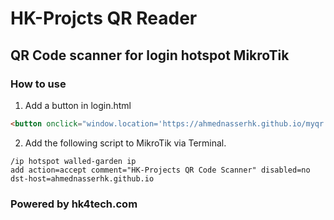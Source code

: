 # HK-Projcts QR Reader
## QR Code scanner for login hotspot MikroTik

### How to use

1. Add a button in login.html
```html
<button onclick="window.location='https://ahmednasserhk.github.io/myqr';">QR Code</button>
```
2. Add the following script to MikroTik via Terminal.
```
/ip hotspot walled-garden ip
add action=accept comment="HK-Projects QR Code Scanner" disabled=no dst-host=ahmednasserhk.github.io
```

### Powered by hk4tech.com
